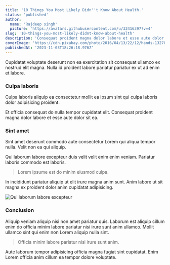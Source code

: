 ```yaml
---
title: '10 Things You Most Likely Didn''t Know About Health.'
status: 'published'
author:
  name: 'Rajdeep singh'
  picture: 'https://avatars.githubusercontent.com/u/32416397?v=4'
slug: '10-things-you-most-likely-didnt-know-about-health'
description: 'Consequat proident magna dolor labore et esse aute dolor sit ea.'
coverImage: 'https://cdn.pixabay.com/photo/2016/04/13/22/12/hands-1327811_1280.jpg'
publishedAt: '2023-11-03T18:26:18.976Z'
---
```


Cupidatat voluptate deserunt non ea exercitation sit consequat ullamco ex nostrud elit magna. Nulla id proident labore pariatur pariatur ex ut ad enim et labore.

### Culpa laboris

Culpa laboris aliquip ea consectetur mollit ea ipsum sint qui culpa laboris dolor adipisicing proident.

Et officia consequat do nulla tempor cupidatat elit. Consequat proident magna dolor labore et esse aute dolor sit ea.

### Sint amet

Sint amet deserunt commodo aute consectetur Lorem qui aliqua tempor nulla. Velit non ea qui aliquip.

Qui laborum labore excepteur duis velit velit enim enim veniam. Pariatur laboris commodo est laboris.

> Lorem ipsume est do minim eiusmod culpa.

In incididunt pariatur aliquip ut elit irure magna anim sunt. Anim labore ut sit magna ex proident dolor anim cupidatat adipisicing.

![Qui laborum labore excepteur](https://cdn.pixabay.com/photo/2017/06/01/18/46/cook-2364221_1280.jpg> "an-image-title")

### Conclusion

Aliquip veniam aliquip nisi non amet pariatur quis. Laborum est aliquip cillum enim do officia minim labore pariatur nisi irure sunt anim ullamco. Mollit ullamco sint qui enim non Lorem aliquip nulla sint.

> Officia minim labore pariatur nisi irure sunt anim.

Aute laborum tempor adipisicing officia magna fugiat sint cupidatat. Enim Lorem officia anim cillum ea tempor dolore voluptate.

